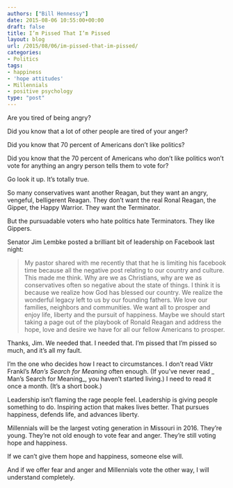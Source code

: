 ```yaml
---
authors: ["Bill Hennessy"]
date: 2015-08-06 10:55:00+00:00
draft: false
title: I’m Pissed That I’m Pissed
layout: blog
url: /2015/08/06/im-pissed-that-im-pissed/
categories:
- Politics
tags:
- happiness
- 'hope attitudes'
- Millennials
- positive psychology
type: "post"
---
```


Are you tired of being angry?

Did you know that a lot of other people are tired of your anger?

Did you know that 70 percent of Americans don’t like politics?

Did you know that the 70 percent of Americans who don’t like politics won’t vote for anything an angry person tells them to vote for?

Go look it up. It’s totally true.

So many conservatives want another Reagan, but they want an angry, vengeful, belligerent Reagan. They don’t want the real Ronal Reagan, the Gipper, the Happy Warrior. They want the Terminator.

But the pursuadable voters who hate politics hate Terminators. They like Gippers.

Senator Jim Lembke posted a brilliant bit of leadership on Facebook last night:



> My pastor shared with me recently that that he is limiting his facebook time because all the negative post relating to our country and culture. This made me think. Why are we as Christians, why are we as conservatives often so negative about the state of things. I think it is because we realize how God has blessed our country. We realize the wonderful legacy left to us by our founding fathers. We love our families, neighbors and communities. We want all to prosper and enjoy life, liberty and the pursuit of happiness. Maybe we should start taking a page out of the playbook of Ronald Reagan and address the hope, love and desire we have for all our fellow Americans to prosper.



Thanks, Jim. We needed that. I needed that. I’m pissed that I’m pissed so much, and it’s all my fault.

I’m the one who decides how I react to circumstances. I don’t read Viktr Frankl’s _Man’s Search for Meaning_ often enough. (If you’ve never read _ Man’s Search for Meaning_, you haven’t started living.) I need to read it once a month. (It’s a short book.)

Leadership isn’t flaming the rage people feel. Leadership is giving people something to do. Inspiring action that makes lives better. That pursues happiness, defends life, and advances liberty.

Millennials will be the largest voting generation in Missouri in 2016. They’re young. They’re not old enough to vote fear and anger. They’re still voting hope and happiness.

If we can’t give them hope and happiness, someone else will.

And if we offer fear and anger and Millennials vote the other way, I will understand completely.
